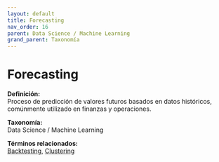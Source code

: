 ```yaml
---
layout: default
title: Forecasting
nav_order: 16
parent: Data Science / Machine Learning
grand_parent: Taxonomía
---
```


# Forecasting

**Definición:**  
Proceso de predicción de valores futuros basados en datos históricos, comúnmente utilizado en finanzas y operaciones.

**Taxonomía:**  
Data Science / Machine Learning

**Términos relacionados:**  
[Backtesting](https://maleniski.github.io/diccionario-angl-tec-mx/docs/taxonomia/backtesting/backtesting.html), [Clustering](https://maleniski.github.io/diccionario-angl-tec-mx/docs/taxonomia/clustering/clustering.html)
